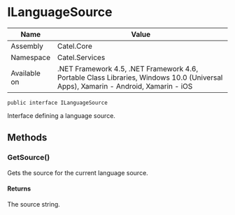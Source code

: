 

# ILanguageSource

Name|Value
---|---
Assembly|Catel.Core
Namespace|Catel.Services
Available on|.NET Framework 4.5, .NET Framework 4.6, Portable Class Libraries, Windows 10.0 (Universal Apps), Xamarin - Android, Xamarin - iOS

```
public interface ILanguageSource
```

Interface defining a language source.



## Methods

### GetSource()

Gets the source for the current language source.

#### Returns

The source string.



